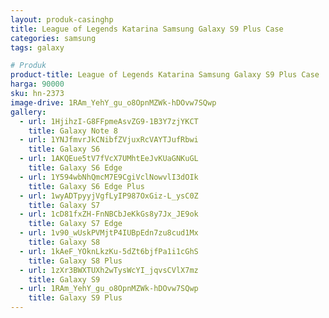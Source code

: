 ```yaml
---
layout: produk-casinghp
title: League of Legends Katarina Samsung Galaxy S9 Plus Case
categories: samsung
tags: galaxy

# Produk
product-title: League of Legends Katarina Samsung Galaxy S9 Plus Case
harga: 90000
sku: hn-2373
image-drive: 1RAm_YehY_gu_o8OpnMZWk-hDOvw7SQwp
gallery:
  - url: 1HjihzI-G8FFpmeAsvZG9-1B3Y7zjYKCT
    title: Galaxy Note 8
  - url: 1YNJfmvrJkCNibfZVjuxRcVAYTJufRbwi
    title: Galaxy S6
  - url: 1AKQEue5tV7fVcX7UMhtEeJvKUaGNKuGL
    title: Galaxy S6 Edge
  - url: 1Y594wbNhQmcM7E9CgiVclNowvlI3dOIk
    title: Galaxy S6 Edge Plus
  - url: 1wyADTpyyjVgfLyIP987OxGiz-L_ysC0Z
    title: Galaxy S7
  - url: 1cD81fxZH-FnNBCbJeKkGs8y7Jx_JE9ok
    title: Galaxy S7 Edge
  - url: 1v90_wUskPVMjtP4IUBpEdn7zu8cud1Mx
    title: Galaxy S8
  - url: 1kAeF_YOknLkzKu-5dZt6bjfPa1i1cGhS
    title: Galaxy S8 Plus
  - url: 1zXr3BWXTUXh2wTysWcYI_jqvsCVlX7mz
    title: Galaxy S9
  - url: 1RAm_YehY_gu_o8OpnMZWk-hDOvw7SQwp
    title: Galaxy S9 Plus
---
```

